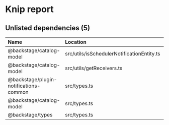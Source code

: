 # Knip report

## Unlisted dependencies (5)

| Name                                   | Location                                   | Severity |
| :------------------------------------- | :----------------------------------------- | :------- |
| @backstage/catalog-model               | src/utils/isSchedulerNotificationEntity.ts | error    |
| @backstage/catalog-model               | src/utils/getReceivers.ts                  | error    |
| @backstage/plugin-notifications-common | src/types.ts                               | error    |
| @backstage/catalog-model               | src/types.ts                               | error    |
| @backstage/types                       | src/types.ts                               | error    |

